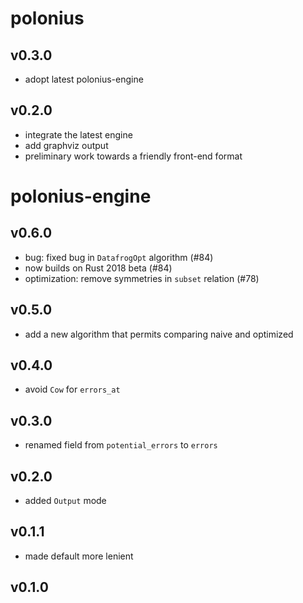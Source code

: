 # polonius

## v0.3.0

- adopt latest polonius-engine

## v0.2.0

- integrate the latest engine
- add graphviz output
- preliminary work towards a friendly front-end format

# polonius-engine

## v0.6.0

- bug: fixed bug in `DatafrogOpt` algorithm (#84)
- now builds on Rust 2018 beta (#84)
- optimization: remove symmetries in `subset` relation (#78)

## v0.5.0

- add a new algorithm that permits comparing naive and optimized

## v0.4.0

- avoid `Cow` for `errors_at`

## v0.3.0

- renamed field from `potential_errors` to `errors`

## v0.2.0

- added `Output` mode

## v0.1.1

- made default more lenient

## v0.1.0

